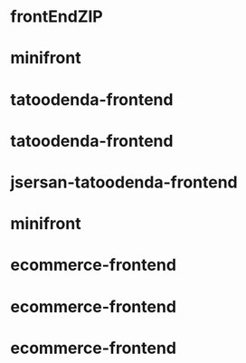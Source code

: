 # frontEndZIP
# minifront
# tatoodenda-frontend
# tatoodenda-frontend
# jsersan-tatoodenda-frontend
# minifront
# ecommerce-frontend
# ecommerce-frontend
# ecommerce-frontend
